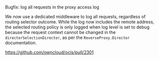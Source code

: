 Bugfix: log all requests in the proxy access log

We now use a dedicated middleware to log all requests, regardless of routing selector outcome.
While the log now includes the remote address, the selected routing policy is only logged when log level
is set to debug because the request context cannot be changed in the `directorSelectionDirector`, as per
the `ReverseProxy.Director` documentation. 

https://github.com/owncloud/ocis/pull/2301
